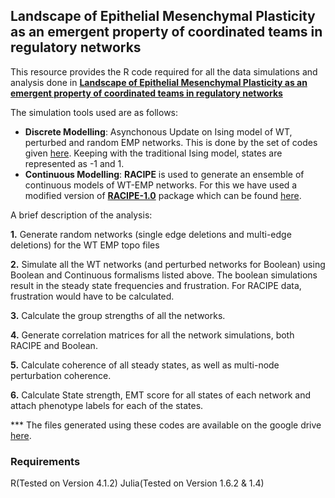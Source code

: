 ## Landscape of Epithelial Mesenchymal Plasticity as an emergent property of coordinated teams in regulatory networks

This resource provides the R code required for all the data simulations and analysis done in [**Landscape of Epithelial Mesenchymal Plasticity as an emergent property of coordinated teams in regulatory networks**](https://www.biorxiv.org/content/10.1101/2021.12.12.472090v2)

The simulation tools used are as follows:

* **Discrete Modelling**: Asynchonous Update on Ising model of WT, perturbed and random EMP networks. This is done by the set of codes given [here](https://github.com/askhari139/Boolean.jl). Keeping with the traditional Ising model, states are represented as -1 and 1.
* **Continuous Modelling**: **RACIPE** is used to generate an ensemble of continuous models of WT-EMP networks. For this we have used a modified version of [**RACIPE-1.0**](https://github.com/simonhb1990/RACIPE-1.0) package which can be found [here](https://github.com/csbBSSE/Gene_Network_Modelling/releases/download/v2.28/Multithreaded_Racipe_2.28.zip).

A brief description of the analysis:

**1.** Generate random networks (single edge deletions and multi-edge deletions) for the WT EMP topo files

**2.** Simulate all the WT networks (and perturbed networks for Boolean) using Boolean and Continuous formalisms listed above. The boolean simulations result in the steady state frequencies and frustration. For RACIPE data, frustration would have to be calculated.

**3.** Calculate the group strengths of all the networks.

**4.** Generate correlation matrices for all the network simulations, both RACIPE and Boolean.

**5.** Calculate coherence of all steady states, as well as multi-node perturbation coherence.

**6.** Calculate State strength, EMT score for all states of each network and attach phenotype labels for each of the states. 

*** The files generated using these codes are available on the google drive [here](https://drive.google.com/drive/folders/1bkVEQ7Wn4shB-kd8sfW_WKs-XeNZs_Vu?usp=sharing).

<!---
### Figures
All the figures presented in the paper including Supplementary Figures (apart from the Schematics and Network Representation) are provided in the [``Figures``](https://github.com/csbBSSE/CSB-SCLC/tree/master/Figures) folder. Details of reproducing the figures are briefly given in the in the ``README`` file in each folder containing the subfigures.

### Simulation Data
**Boolean Simulation data** generated using [``Fast-Bool``](https://github.com/csbBSSE/CSB-SCLC/tree/master/Additional_Codes/Fast-Bool) and **Edge Perturbation data** generated using [``Edge_Perturbation``](https://github.com/csbBSSE/CSB-SCLC/tree/master/Additional_Codes/Edge_Perturbation) are provided in the **Simulation_Data** folder. Since **RACIPE** simulation data files are quite huge, they are uploaded to this [drive link](https://drive.google.com/drive/folders/1PKs5vHkXCoJm9Wcg7P4nBPdPrFJCxJ5B?usp=sharing).

### Additonal Codes
This folder contains all the codes required for data analysis and simulation of WT-SCLC network. These are the basic framework of codes which some scripts used for figure production relies on.

### How to reproduce the plots?
**1.** Clone the GitHub Repository
```
git clone https://github.com/csbBSSE/CSB-SCLC
```
**2.** Set the working directory to ``CSB-SCLC``

**3.** Install all the Required Python Packages (**Conda** is preferable)
```
while read requirement; do conda install --yes $requirement || pip install $requirement; done < requirements.txt
```
**4.** Go to the folder corresponding to the figure that needs to be reproduced and follow the instructions given there

**5.** Voila! you are done

### Notes
* Some of the codes have an option of running processes in Parallel. Just make sure that you don't give spawn more processes than your CPUs can handle.
* Installing Python packages using **Conda** would be preferable. Using **Intel Python Distribution** gives significant speed boosts in some of the codes.
* Codes like **UMAP_analysis** and **Bool.py** may take longer times. Just be patient and don't **Ctrl+C** it even if you have to wait for some time (_Just Don't do it. Time is precious_)
-->

### Requirements
R(Tested on Version 4.1.2)
Julia(Tested on Version 1.6.2 & 1.4)




 
 
